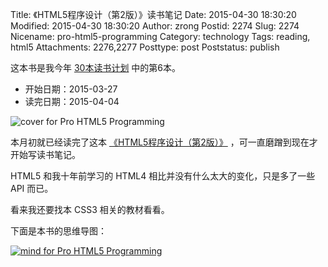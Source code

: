 Title: 《HTML5程序设计（第2版）》读书笔记
Date: 2015-04-30 18:30:20
Modified: 2015-04-30 18:30:20
Author: zrong
Postid: 2274
Slug: 2274
Nicename: pro-html5-programming
Category: technology
Tags: reading, html5
Attachments: 2276,2277
Posttype: post
Poststatus: publish

这本书是我今年 [30本读书计划][2] 中的第6本。

- 开始日期：2015-03-27
- 读完日期：2015-04-04

![cover for Pro HTML5 Programming][52]

本月初就已经读完了这本 [《HTML5程序设计（第2版）》][1] ，可一直磨蹭到现在才开始写读书笔记。

HTML5 和我十年前学习的 HTML4 相比并没有什么太大的变化，只是多了一些 API 而已。

看来我还要找本 CSS3 相关的教材看看。

下面是本书的思维导图： <!--more-->

[![mind for Pro HTML5 Programming][51]][51]

[1]: http://book.douban.com/subject/10608238/
[2]: http://zengrong.net/read#2015
[51]: /wp-content/uploads/2015/04/pro-html5-programming-mind.png
[52]: /wp-content/uploads/2015/04/pro-html5-programming-cover.jpg
